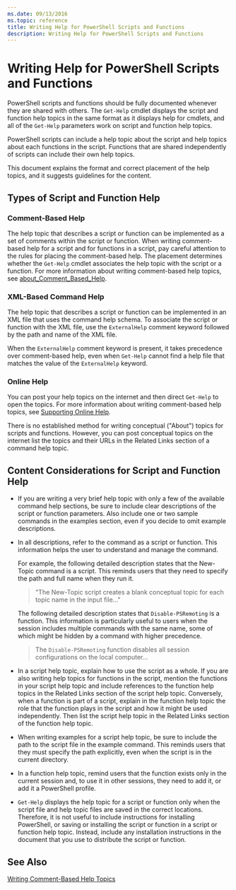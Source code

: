 ```yaml
---
ms.date: 09/13/2016
ms.topic: reference
title: Writing Help for PowerShell Scripts and Functions
description: Writing Help for PowerShell Scripts and Functions
---
```

# Writing Help for PowerShell Scripts and Functions

PowerShell scripts and functions should be fully documented whenever they are shared with others.
The `Get-Help` cmdlet displays the script and function help topics in the same format as it displays
help for cmdlets, and all of the `Get-Help` parameters work on script and function help topics.

PowerShell scripts can include a help topic about the script and help topics about each functions in
the script. Functions that are shared independently of scripts can include their own help topics.

This document explains the format and correct placement of the help topics, and it suggests
guidelines for the content.

## Types of Script and Function Help

### Comment-Based Help

The help topic that describes a script or function can be implemented as a set of comments within
the script or function. When writing comment-based help for a script and for functions in a script,
pay careful attention to the rules for placing the comment-based help. The placement determines
whether the `Get-Help` cmdlet associates the help topic with the script or a function. For more
information about writing comment-based help topics, see
[about_Comment_Based_Help](/powershell/module/microsoft.powershell.core/about/about_comment_based_help).

### XML-Based Command Help

The help topic that describes a script or function can be implemented in an XML file that uses the
command help schema. To associate the script or function with the XML file, use the `ExternalHelp`
comment keyword followed by the path and name of the XML file.

When the `ExternalHelp` comment keyword is present, it takes precedence over comment-based help,
even when `Get-Help` cannot find a help file that matches the value of the `ExternalHelp` keyword.

### Online Help

You can post your help topics on the internet and then direct `Get-Help` to open the topics. For
more information about writing comment-based help topics, see
[Supporting Online Help](../module/supporting-online-help.md).

There is no established method for writing conceptual ("About") topics for scripts and functions.
However, you can post conceptual topics on the internet list the topics and their URLs in the
Related Links section of a command help topic.

## Content Considerations for Script and Function Help

- If you are writing a very brief help topic with only a few of the available command help sections,
  be sure to include clear descriptions of the script or function parameters. Also include one or
  two sample commands in the examples section, even if you decide to omit example descriptions.

- In all descriptions, refer to the command as a script or function. This information helps the user
  to understand and manage the command.

  For example, the following detailed description states that the New-Topic command is a script.
  This reminds users that they need to specify the path and full name when they run it.

  > "The New-Topic script creates a blank conceptual topic for each topic name in the input file..."

  The following detailed description states that `Disable-PSRemoting` is a function. This
  information is particularly useful to users when the session includes multiple commands with the
  same name, some of which might be hidden by a command with higher precedence.

  > The `Disable-PSRemoting` function disables all session configurations on the local computer...

- In a script help topic, explain how to use the script as a whole. If you are also writing help
  topics for functions in the script, mention the functions in your script help topic and include
  references to the function help topics in the Related Links section of the script help topic.
  Conversely, when a function is part of a script, explain in the function help topic the role that
  the function plays in the script and how it might be used independently. Then list the script help
  topic in the Related Links section of the function help topic.

- When writing examples for a script help topic, be sure to include the path to the script file in
  the example command. This reminds users that they must specify the path explicitly, even when the
  script is in the current directory.

- In a function help topic, remind users that the function exists only in the current session and,
  to use it in other sessions, they need to add it, or add it a PowerShell profile.

- `Get-Help` displays the help topic for a script or function only when the script file and help
  topic files are saved in the correct locations. Therefore, it is not useful to include
  instructions for installing PowerShell, or saving or installing the script or function in a script
  or function help topic. Instead, include any installation instructions in the document that you
  use to distribute the script or function.

## See Also

[Writing Comment-Based Help Topics](./writing-comment-based-help-topics.md)

